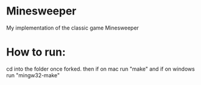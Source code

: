 # Minesweeper
My implementation of the classic game Minesweeper
# How to run:
cd into the folder once forked. then if on mac run "make" and if on windows run "mingw32-make"
